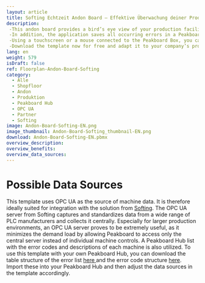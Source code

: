 ```yaml
---
layout: article
title: Softing Echtzeit Andon Board – Effektive Überwachung deiner Produktion aus der Vogelperspektive
description: 
 -This andon board provides a bird’s eye view of your production facility and uses an andon traffic light to visualize the current status of each of your machines in real time. Green shows that the machine is running, yellow means that the machine is being configured, and red indicates an error. In the event of an error, the reason for it is also displayed directly. This way, you can immediately identify deviations and malfunctions and react to problems swiftly, which leads to higher productivity and better quality in your production.
 -In addition, the application saves all occurring errors in a Peakboard Hub list. The persistent data is displayed in the right pane of the dashboard. This shows both the recent issues and the total number of incidents for that day.
 -Using a touchscreen or a mouse connected to the Peakboard Box, you can click on the tiles in the lower right area. This opens a window displaying a detailed list of errors and analysis of the respective machine. The continuous monitoring, documentation, and analysis of errors let you identify the causes and achieve long-term improvements in the production process.
 -Download the template now for free and adapt it to your company’s production environment without any programming effort. For even easier usability, all scripts in this template were created with Peakboard Building Blocks, our low-code script editor.
lang: en
weight: 579
isDraft: false
ref: Floorplan-Andon-Board-Softing
category:
  - Alle
  - Shopfloor
  - Andon
  - Produktion
  - Peakboard Hub
  - OPC UA
  - Partner
  - Softing
image: Andon-Board-Softing-EN.png
image_thumbnail: Andon-Board-Softing_thumbnail-EN.png
download: Andon-Board-Softing-EN.pbmx
overview_description:
overview_benefits:
overview_data_sources:
---
```

# Possible Data Sources

This template uses OPC UA as the source of machine data. It is therefore ideally suited for integration with the solution from [Softing](https://www.peakboard.com/en/partnership/softing). The OPC UA server from Softing captures and standardizes data from a wide range of PLC manufacturers and collects it centrally. Especially for larger production environments, an OPC UA server proves to be extremely useful, as it minimizes the demand load by allowing Peakboard to access only the central server instead of individual machine controls. A Peakboard Hub list with the error codes and descriptions of each machine is also utilized. To use this template with your own Peakboard Hub, you can download the table structure of the error list <a href="Template_Floorplan_Andon_Board.csv" class="inline" download> here </a> and the error code structure <a href="Template_Floorplan_Andon_Board_ErrorCode_Mapping.csv" class="inline" download>here</a>. Import these into your Peakboard Hub and then adjust the data sources in the template accordingly.



